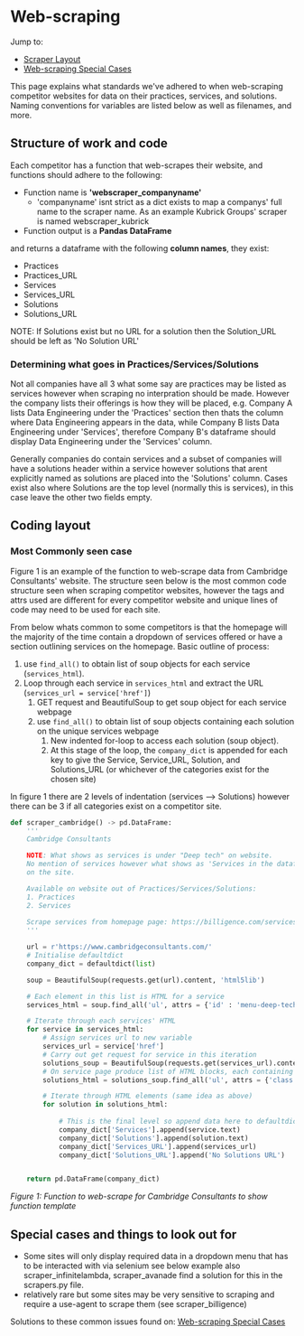 # Web-scraping

Jump to: 

- [Scraper Layout](#coding-layout)  
- [Web-scraping Special Cases](webscrape_help.md)

This page explains what standards we've adhered to when web-scraping competitor websites for data on their practices, services, and solutions. Naming conventions for variables are listed below as well as filenames, and more.


## Structure of work and code  
Each competitor has a function that web-scrapes their website, and functions should adhere to the following:  
- Function name is **'webscraper_companyname'**
    - 'companyname' isnt strict as a dict exists to map a companys' full name to the scraper name. As an example Kubrick Groups' scraper is named webscraper_kubrick
- Function output is a **Pandas DataFrame**


 and returns a dataframe with the following **column names**, they exist: 

- Practices  
- Practices_URL  
- Services  
- Services_URL  
- Solutions  
- Solutions_URL  

NOTE: If Solutions exist but no URL for a solution then the Solution_URL should be left as 'No Solution URL'

### Determining what goes in Practices/Services/Solutions
Not all companies have all 3 what some say are practices may be listed as services however when scraping no interpration should be made. However the company lists their offerings is how they will be placed, e.g. Company A lists Data Engineering under the 'Practices' section then thats the column where Data Engineering appears in the data, while Company B lists Data Engineering under 'Services', therefore Company B's dataframe should display Data Engineering under the 'Services' column.

Generally companies do contain services and a subset of companies will have a solutions header within a service however solutions that arent explicitly named as solutions are placed into the 'Solutions' column. Cases exist also where Solutions are the top level (normally this is services), in this case leave the other two fields empty.

## Coding layout


### Most Commonly seen case  
Figure 1 is an example of the function to web-scrape data from Cambridge Consultants' website. The structure seen below is the most common code structure seen when scraping competitor websites, however the tags and attrs used are different for every competitor website and unique lines of code may need to be used for each site.   

From below whats common to some competitors is that the homepage will the majority of the time contain a dropdown of services offered or have a section outlining services on the homepage. 
Basic outline of process:  
  
1. use `find_all()` to obtain list of soup objects for each service (`services_html`).
2. Loop through each service in `services_html` and extract the URL (`services_url = service['href']`)
    1. GET request and BeautifulSoup to get soup object for each service webpage
    2. use `find_all()` to obtain list of soup objects containing each solution on the unique services webpage
        1. New indented for-loop to access each solution (soup object).
        2. At this stage of the loop, the `company_dict` is appended for each key to give the Service, Service_URL, Solution, and Solutions_URL (or whichever of the categories exist for the chosen site)

In figure 1 there are 2 levels of indentation (services --> Solutions) however there can be 3 if all categories exist on a competitor site.



```python
def scraper_cambridge() -> pd.DataFrame:
    '''
    Cambridge Consultants

    NOTE: What shows as services is under "Deep tech" on website.
    No mention of services however what shows as 'Services in the datafram is under 'Expertise'
    on the site. 

    Available on website out of Practices/Services/Solutions:
    1. Practices
    2. Services 
        
    Scrape services from homepage page: https://billigence.com/services/
    '''

    url = r'https://www.cambridgeconsultants.com/'
    # Initialise defaultdict
    company_dict = defaultdict(list)

    soup = BeautifulSoup(requests.get(url).content, 'html5lib')

    # Each element in this list is HTML for a service
    services_html = soup.find_all('ul', attrs = {'id' : 'menu-deep-tech'})[0].select('a') # extracts all rows with links correspondong to dropdown menu "deep tech"

    # Iterate through each services' HTML
    for service in services_html:
        # Assign services url to new variable
        services_url = service['href']
        # Carry out get request for service in this iteration
        solutions_soup = BeautifulSoup(requests.get(services_url).content, 'html5lib')
        # On service page produce list of HTML blocks, each containing data about each solution. 
        solutions_html = solutions_soup.find_all('ul', attrs = {'class' : "et_pb_tabs_controls clearfix"})[0].select('li')

        # Iterate through HTML elements (same idea as above)
        for solution in solutions_html:
            
            # This is the final level so append data here to defaultdict
            company_dict['Services'].append(service.text)
            company_dict['Solutions'].append(solution.text)
            company_dict['Services_URL'].append(services_url)
            company_dict['Solutions_URL'].append('No Solutions URL')


    return pd.DataFrame(company_dict) 
```
*Figure 1: Function to web-scrape for Cambridge Consultants to show function template*


## Special cases and things to look out for

- Some sites will only display required data in a dropdown menu that has to be interacted with via selenium see below example also  scraper_infinitelambda, scraper_avanade find a solution for this in the scrapers.py file.
- relatively rare but some sites may be very sensitive to scraping and require a use-agent to scrape them (see scraper_billigence)

Solutions to these common issues found on: [Web-scraping Special Cases](webscrape_help.md)

